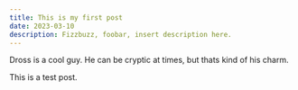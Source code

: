 ```yaml
---
title: This is my first post
date: 2023-03-10
description: Fizzbuzz, foobar, insert description here.
---
```


Dross is a cool guy. He can be cryptic at times, but thats kind of his charm.

This is a test post.

